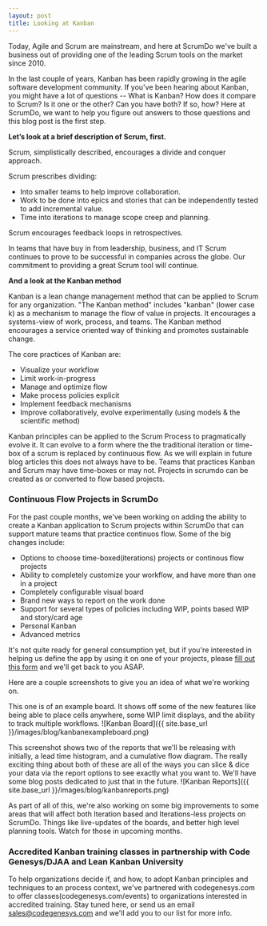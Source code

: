 ```yaml
---
layout: post
title: Looking at Kanban
---
```


Today, Agile and Scrum are mainstream, and here at ScrumDo we've built a business out of providing one of the leading Scrum tools on the market since 2010.

In the last couple of years, Kanban has been rapidly growing in the agile software development community. If you've been hearing about Kanban, you might have a lot of questions -- What is Kanban?  How does it compare to Scrum?  Is it one or the other?  Can you have both?  If so, how?  Here at ScrumDo, we want to help you figure out answers to those questions and this blog post is the first step.

**Let’s look at a brief description of Scrum, first.**

Scrum, simplistically described, encourages a divide and conquer approach. 

Scrum prescribes dividing:
- Into smaller teams to help improve collaboration. 
- Work to be done into epics and stories that can be independently tested to add incremental value.
- Time into iterations to manage scope creep and planning.

Scrum encourages feedback loops in retrospectives.

In teams that have buy in from leadership, business, and IT Scrum continues to prove to be successful in companies across the globe.  Our commitment to providing a great Scrum tool will continue.

**And a look at the Kanban method**

Kanban is a lean change management method that can be applied to Scrum for any organization. "The Kanban method" includes "kanban" (lower case k) as a mechanism to manage the flow of value in projects.
It encourages a systems-view of work, process, and teams.  The Kanban method encourages a service oriented way of thinking and promotes sustainable change.

The core practices of Kanban are:
- Visualize your workflow
- Limit work-in-progress
- Manage and optimize flow
- Make process policies explicit
- Implement feedback mechanisms
- Improve collaboratively, evolve experimentally (using models & the scientific method)

Kanban principles can be applied to the Scrum Process to pragmatically evolve it. It can evolve to a form where the the traditional iteration or time-box of a scrum is replaced by continuous flow. As we will explain in future blog articles this does not always have to be. Teams that practices Kanban and Scrum may have time-boxes or may not. Projects in scrumdo can be created as or converted to flow based projects. 

### Continuous Flow Projects in ScrumDo

For the past couple months, we've been working on adding the ability to create a Kanban application to Scrum projects within ScrumDo that can support mature teams that practice continuos flow.  Some of the big changes include:

* Options to choose time-boxed(iterations) projects or continous flow projects
* Ability to completely customize your workflow, and have more than one in a project
* Completely configurable visual board
* Brand new ways to report on the work done
* Support for several types of policies including WIP, points based WIP and story/card age
* Personal Kanban
* Advanced metrics

It's not quite ready for general consumption yet, but if you're interested in helping us define the app by using it on one of your projects, please [fill out this form](http://www.scrumdo.com/forms/kanbanize/) and we'll get back to you ASAP.

Here are a couple screenshots to give you an idea of what we're working on.

This one is of an example board.  It shows off some of the new features like being able to place cells anywhere, some WIP limit displays, and the ability to track multiple workflows.
![Kanban Board]({{ site.base_url }}/images/blog/kanbanexampleboard.png)

This screenshot shows two of the reports that we'll be releasing with initially, a lead time histogram, and a cumulative flow diagram.  The really exciting thing about both of these are all of the ways you can slice & dice your data via the report options to see exactly what you want to.  We'll have some blog posts dedicated to just that in the future.
![Kanban Reports]({{ site.base_url }}/images/blog/kanbanreports.png)


As part of all of this, we're also working on some big improvements to some areas that will affect both Iteration based and Iterations-less projects on ScrumDo.  Things like live-updates of the boards, and better high level planning tools.  Watch for those in upcoming months.


### Accredited Kanban training classes in partnership with Code Genesys/DJAA and Lean Kanban University

To help organizations decide if, and how, to adopt Kanban principles and techniques to an process context, we've partnered with codegenesys.com to offer classes(codegenesys.com/events) to organizations interested in accredited training.  Stay tuned here, or send us an email [sales@codegenesys.com](mailto:ajay@codegenesys.com) and we'll add you to our list for more info.



